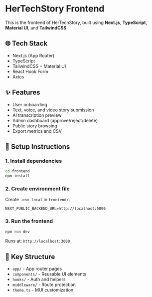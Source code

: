 # HerTechStory Frontend

This is the frontend of HerTechStory, built using **Next.js**, **TypeScript**, **Material UI**, and **TailwindCSS**.

## 🌐 Tech Stack
- Next.js (App Router)
- TypeScript
- TailwindCSS + Material UI
- React Hook Form
- Axios

## ✨ Features
- User onboarding
- Text, voice, and video story submission
- AI transcription preview
- Admin dashboard (approve/reject/delete)
- Public story browsing
- Export metrics and CSV

## 🚀 Setup Instructions

### 1. Install dependencies
```bash
cd frontend
npm install
```

### 2. Create environment file
Create `.env.local` in `frontend/`:
```env
NEXT_PUBLIC_BACKEND_URL=http://localhost:5000
```

### 3. Run the frontend
```bash
npm run dev
```

Runs at: `http://localhost:3000`

## 📁 Key Structure
- `app/` - App router pages
- `components/` - Reusable UI elements
- `hooks/` - Auth and helpers
- `middleware/` - Route protection
- `theme.ts` - MUI customization
